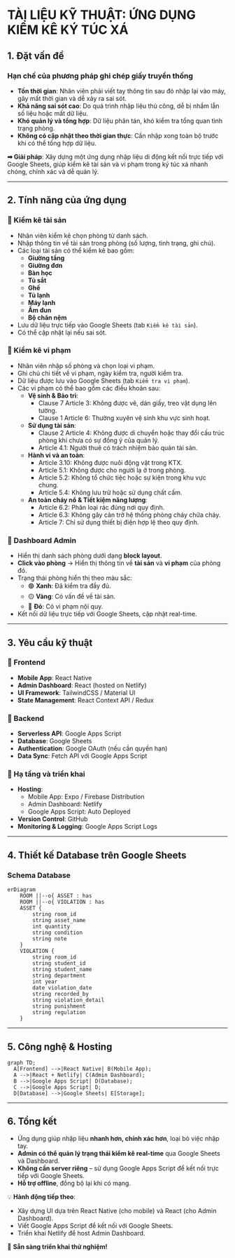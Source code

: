 # TÀI LIỆU KỸ THUẬT: ỨNG DỤNG KIỂM KÊ KÝ TÚC XÁ

## 1. Đặt vấn đề
### Hạn chế của phương pháp ghi chép giấy truyền thống
- **Tốn thời gian**: Nhân viên phải viết tay thông tin sau đó nhập lại vào máy, gây mất thời gian và dễ xảy ra sai sót.
- **Khả năng sai sót cao**: Do quá trình nhập liệu thủ công, dễ bị nhầm lẫn số liệu hoặc mất dữ liệu.
- **Khó quản lý và tổng hợp**: Dữ liệu phân tán, khó kiểm tra tổng quan tình trạng phòng.
- **Không có cập nhật theo thời gian thực**: Cần nhập xong toàn bộ trước khi có thể tổng hợp dữ liệu.

**➡ Giải pháp**: Xây dựng một ứng dụng nhập liệu di động kết nối trực tiếp với Google Sheets, giúp kiểm kê tài sản và vi phạm trong ký túc xá nhanh chóng, chính xác và dễ quản lý.

---

## 2. Tính năng của ứng dụng
### 🔹 Kiểm kê tài sản
- Nhân viên kiểm kê chọn phòng từ danh sách.
- Nhập thông tin về tài sản trong phòng (số lượng, tình trạng, ghi chú).
- Các loại tài sản có thể kiểm kê bao gồm:
  - **Giường tầng**
  - **Giường đơn**
  - **Bàn học**
  - **Tủ sắt**
  - **Ghế**
  - **Tủ lạnh**
  - **Máy lạnh**
  - **Ấm đun**
  - **Bộ chăn nệm**
- Lưu dữ liệu trực tiếp vào Google Sheets (tab `Kiểm kê tài sản`).
- Có thể cập nhật lại nếu sai sót.

### 🔹 Kiểm kê vi phạm
- Nhân viên nhập số phòng và chọn loại vi phạm.
- Ghi chú chi tiết về vi phạm, ngày kiểm tra, người kiểm tra.
- Dữ liệu được lưu vào Google Sheets (tab `Kiểm tra vi phạm`).
- Các vi phạm có thể bao gồm các điều khoản sau:
  - **Vệ sinh & Bảo trì**:
    - Clause 7 Article 3: Không được vẽ, dán giấy, treo vật dụng lên tường.
    - Clause 1 Article 6: Thường xuyên vệ sinh khu vực sinh hoạt.
  - **Sử dụng tài sản**:
    - Clause 2 Article 4: Không được di chuyển hoặc thay đổi cấu trúc phòng khi chưa có sự đồng ý của quản lý.
    - Article 4.1: Người thuê có trách nhiệm bảo quản tài sản.
  - **Hành vi và an toàn**:
    - Article 3.10: Không được nuôi động vật trong KTX.
    - Article 5.1: Không được cho người lạ ở trong phòng.
    - Article 5.2: Không tổ chức tiệc hoặc sự kiện trong khu vực chung.
    - Article 5.4: Không lưu trữ hoặc sử dụng chất cấm.
  - **An toàn cháy nổ & Tiết kiệm năng lượng**:
    - Article 6.2: Phân loại rác đúng nơi quy định.
    - Article 6.3: Không gây cản trở hệ thống phòng cháy chữa cháy.
    - Article 7: Chỉ sử dụng thiết bị điện hợp lệ theo quy định.

### 🔹 Dashboard Admin
- Hiển thị danh sách phòng dưới dạng **block layout**.
- **Click vào phòng** → Hiển thị thông tin về **tài sản** và **vi phạm** của phòng đó.
- Trạng thái phòng hiển thị theo màu sắc:
  - 🟢 **Xanh**: Đã kiểm tra đầy đủ.
  - 🟡 **Vàng**: Có vấn đề về tài sản.
  - 🔴 **Đỏ**: Có vi phạm nội quy.
- Kết nối dữ liệu trực tiếp với Google Sheets, cập nhật real-time.

---

## 3. Yêu cầu kỹ thuật
### 🔹 Frontend
- **Mobile App**: React Native
- **Admin Dashboard**: React (hosted on Netlify)
- **UI Framework**: TailwindCSS / Material UI
- **State Management**: React Context API / Redux

### 🔹 Backend
- **Serverless API**: Google Apps Script
- **Database**: Google Sheets
- **Authentication**: Google OAuth (nếu cần quyền hạn)
- **Data Sync**: Fetch API với Google Apps Script

### 🔹 Hạ tầng và triển khai
- **Hosting**:
  - Mobile App: Expo / Firebase Distribution
  - Admin Dashboard: Netlify
  - Google Apps Script: Auto Deployed
- **Version Control**: GitHub
- **Monitoring & Logging**: Google Apps Script Logs

---

## 4. Thiết kế Database trên Google Sheets
### Schema Database
```mermaid
erDiagram
    ROOM ||--o{ ASSET : has
    ROOM ||--o{ VIOLATION : has
    ASSET {
        string room_id
        string asset_name
        int quantity
        string condition
        string note
    }
    VIOLATION {
        string room_id
        string student_id
        string student_name
        string department
        int year
        date violation_date
        string recorded_by
        string violation_detail
        string punishment
        string regulation
    }
```

---

## 5. Công nghệ & Hosting
```mermaid
graph TD;
  A[Frontend] -->|React Native| B(Mobile App);
  A -->|React + Netlify| C(Admin Dashboard);
  B -->|Google Apps Script| D(Database);
  C -->|Google Apps Script| D;
  D[Database] -->|Google Sheets| E[Storage];
```

---

## 6. Tổng kết
- Ứng dụng giúp nhập liệu **nhanh hơn, chính xác hơn**, loại bỏ việc nhập tay.
- **Admin có thể quản lý trạng thái kiểm kê real-time** qua Google Sheets và Dashboard.
- **Không cần server riêng** – sử dụng Google Apps Script để kết nối trực tiếp với Google Sheets.
- **Hỗ trợ offline**, đồng bộ lại khi có mạng.

💡 **Hành động tiếp theo**:
- Xây dựng UI dựa trên React Native (cho mobile) và React (cho Admin Dashboard).
- Viết Google Apps Script để kết nối với Google Sheets.
- Triển khai Netlify để host Admin Dashboard.

🚀 **Sẵn sàng triển khai thử nghiệm!**
